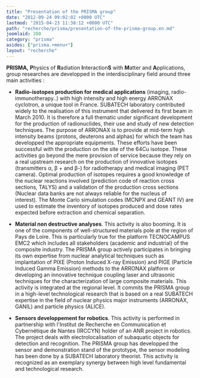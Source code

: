 ```yaml
---
title: "Presentation of the PRISMA group"
date: "2012-09-24 09:02:02 +0000 UTC"
lastmod: "2015-04-23 11:38:12 +0000 UTC"
path: "recherche/prisma/presentation-of-the-prisma-group.en.md"
joomlaid: 280
category: "prisma"
asides: ["prisma.+menu+"]
layout: "recherche"
---
```

**PRISMA,** **P**hysics of **R**adiation **I**nteraction**S** with **M**atter and **A**pplications, group researches are developped in the interdisciplinary field around three main activities :

*   **Radio-isotopes production for medical applications** (imaging, radio-immunotherapy..) with high intensity and high energy ARRONAX cyclotron, a unique tool in France. SUBATECH laboratory contributed widely to the realisation of this instrument that delivered its first beam in March 2010. It is therefore a full thematic under significant development for the production of radionuclides, their use and study of new detection techniques. The purpose of ARRONAX is to provide at mid-term high intensity beams (protons, deuterons and alphas) for which the team has developped the appropriate equipments. These efforts have been successful with the production on the site of the 64Cu isotope. These activities go beyond the mere provision of service because they rely on a real upstream research on the production of innovative isotopes (transmitters α, β + and β-) for radiotherapy and medical imaging (PET camera). Optimal production of isotopes requires a good knowledge of the nuclear reactions involved (prediction code of reaction cross sections, TALYS) and a validation of the production cross sections (Nuclear data banks are not always reliable for the nucleus of interest). The Monte Carlo simulation codes (MCNPX and GEANT IV) are used to estimate the inventory of isotopes produced and dose rates expected before extraction and chemical separation.

*   **Material non destructive analyses**. This activity is also booming. It is one of the components of well-structured materials pole at the region of Pays de Loire. This is particularly true for the platform TECNOCAMPUS EMC2 which includes all stakeholders (academic and industrial) of the composite industry. The PRISMA group actively participates in bringing its own expertise from nuclear analytical techniques such as implantation of PIXE (Proton Induced X-ray Emission) and PIGE (Particle Induced Gamma Emission) methods to the ARRONAX platform or developing an innovative technique coupling laser and ultrasonic techniques for the characterization of large composite materials. This activity is integrated at the regional level. It commits the PRISMA group in a high-level technological research that is based on a real SUBATECH expertise in the field of nuclear physics major instruments (ARRONAX, GANIL) and particle physics (ALICE).

*   **Sensors developpement for robotics**. This activity is performed in partnership with l'Institut de Recherche en Communication et Cybernétique de Nantes (IRCCYN) holder of an ANR project in robotics. The project deals with electrolocalisation of subaquatic objects for detection and recognition. The PRISMA group has developped the sensor and demonstration stand of the prototype, the sensor modeling has been done by a SUBATECH laboratory theorist. This activity is recognized as an exemplary synergy between high level fundamental and technological research.
